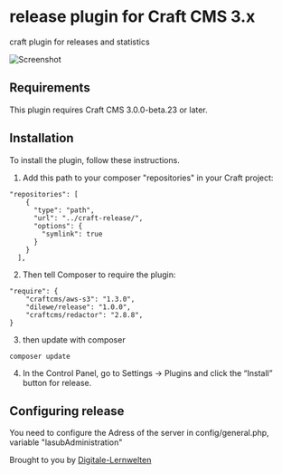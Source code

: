 # release plugin for Craft CMS 3.x

craft plugin for releases and statistics

![Screenshot](resources/img/icon.png)

## Requirements

This plugin requires Craft CMS 3.0.0-beta.23 or later.

## Installation

To install the plugin, follow these instructions.

1. Add this path to your composer "repositories" in your Craft project:

```
"repositories": [
    {
      "type": "path",
      "url": "../craft-release/",
      "options": {
        "symlink": true
      }
    }
  ],
```

2. Then tell Composer to require the plugin:

```
"require": {
    "craftcms/aws-s3": "1.3.0",
    "dilewe/release": "1.0.0",
    "craftcms/redactor": "2.8.8",
}
```

3. then update with composer
```
composer update
```

4. In the Control Panel, go to Settings → Plugins and click the “Install” button for release.


## Configuring release

You need to configure the Adress of the server in config/general.php, variable "lasubAdministration"

Brought to you by [Digitale-Lernwelten](https://dilewe.de)
